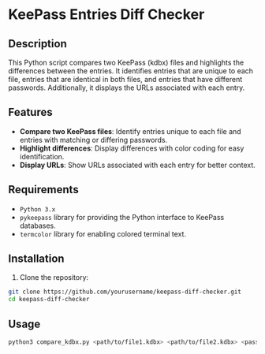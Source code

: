 # KeePass Entries Diff Checker

## Description

This Python script compares two KeePass (kdbx) files and highlights the differences between the entries. It identifies entries that are unique to each file, entries that are identical in both files, and entries that have different passwords. Additionally, it displays the URLs associated with each entry.

## Features

- **Compare two KeePass files**: Identify entries unique to each file and entries with matching or differing passwords.
- **Highlight differences**: Display differences with color coding for easy identification.
- **Display URLs**: Show URLs associated with each entry for better context.

## Requirements

- `Python 3.x`
- `pykeepass` library for providing the Python interface to KeePass databases.
- `termcolor` library for enabling colored terminal text.

## Installation

1. Clone the repository:

```sh
git clone https://github.com/yourusername/keepass-diff-checker.git
cd keepass-diff-checker
```

## Usage

```sh
python3 compare_kdbx.py <path/to/file1.kdbx> <path/to/file2.kdbx> <password1> <password2>
